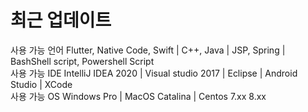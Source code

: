 # 최근 업데이트

사용 가능 언어  Flutter, Native Code, Swift | C++, Java | JSP, Spring | BashShell script, Powershell Script <br />
사용 가능 IDE   IntelliJ IDEA 2020 | Visual studio 2017 | Eclipse | Android Studio | XCode<br />
사용 가능 OS    Windows Pro | MacOS Catalina | Centos 7.xx 8.xx<br />


